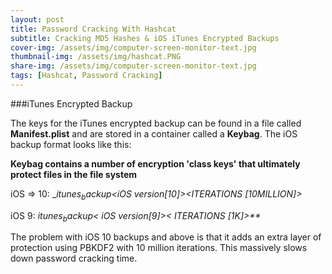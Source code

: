 ```yaml
---
layout: post
title: Password Cracking With Hashcat
subtitle: Cracking MD5 Hashes & iOS iTunes Encrypted Backups
cover-img: /assets/img/computer-screen-monitor-text.jpg
thumbnail-img: /assets/img/hashcat.PNG
share-img: /assets/img/computer-screen-monitor-text.jpg
tags: [Hashcat, Password Cracking]
---
```




###iTunes Encrypted Backup

The keys for the iTunes encrypted backup can be found in a file called **Manifest.plist** and are stored in a container called a **Keybag**. The iOS backup format looks like this:

__**Keybag** contains a number of encryption 'class keys' that ultimately protect files in the file system__

iOS => 10:
_$itunes_backup$*<iOS version[10]>*<WPKY>*<ITERATIONS [10MILLION]>*<SALT>*<DPIC>*<DPSL>

iOS 9:
_$itunes_backup$*< iOS version[9]>*<WPKY>*< ITERATIONS [1K]>*<SALT>**_
  
The problem with iOS 10 backups and above is that it adds an extra layer of protection using PBKDF2 with 10 million iterations. This massively slows down password cracking time. 
